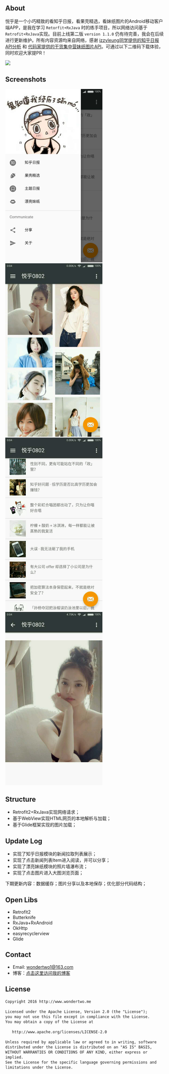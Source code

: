 
## About

悦乎是一个小巧精致的看知乎日报，看果壳精选，看妹纸图片的Android移动客户端APP，是我在学习 `Retorfit+RxJava` 时的练手项目，所以网络访问基于 `Retrofit+RxJava`实现。目前上线第二版 `version 1.1.0` 仍有待完善，我会在后续进行更新维护。所有内容资源均来自网络，感谢 [ izzyleung同学提供的知乎日报API分析](https://github.com/izzyleung/ZhihuDailyPurify/wiki/%E7%9F%A5%E4%B9%8E%E6%97%A5%E6%8A%A5-API-%E5%88%86%E6%9E%90) 和 [代码家提供的干货集中营妹纸图片API](http://gank.io/api/data/%E7%A6%8F%E5%88%A9/1000/1)。可通过以下二维码下载体验，同时欢迎大家提PR！

![](http://7xt4h7.com1.z0.glb.clouddn.com/Fir.im%E5%86%85%E6%B5%8B%E5%B9%B3%E5%8F%B0-%E6%82%A6%E4%B9%8E-%E4%BA%8C%E7%BB%B4%E7%A0%81.png)


## Screenshots

<img src="screenshots/app_yuehu_01.jpg" width="308" height="548"/>
<img src="screenshots/app_yuehu_02.jpg" width="308" height="548"/>

<img src="screenshots/app_yuehu_03.jpg" width="308" height="548"/>
<img src="screenshots/app_yuehu_04.jpg" width="308" height="548"/>


## Structure

 * Retrofit2+RxJava实现网络请求；
 * 基于WebView实现HTML网页的本地解析与加载；
 * 基于Glide框架实现的图片加载；


## Update Log

- 实现了知乎日报模块的新闻拉取列表展示；
- 实现了点击新闻列表Item进入阅读，并可以分享；
- 实现了漂亮妹纸模块的照片墙瀑布流；
- 实现了点击图片进入大图浏览页面；

下期更新内容：数据缓存；图片分享以及本地保存；优化部分代码结构；




## Open Libs
* Retrofit2
* Butterknife
* RxJava+RxAndroid
* OkHttp
* easyrecyclerview
* Glide


## Contact

- Email: wondertwo1@163.com
- 博客：[点击这里访问我的博客](http://www.cnblogs.com/wondertwo/)


## License

    Copyright 2016 http://www.wondertwo.me

    Licensed under the Apache License, Version 2.0 (the "License");
    you may not use this file except in compliance with the License.
    You may obtain a copy of the License at

       http://www.apache.org/licenses/LICENSE-2.0

    Unless required by applicable law or agreed to in writing, software
    distributed under the License is distributed on an "AS IS" BASIS,
    WITHOUT WARRANTIES OR CONDITIONS OF ANY KIND, either express or implied.
    See the License for the specific language governing permissions and
    limitations under the License.

